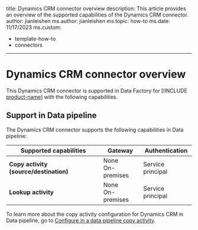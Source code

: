 title: Dynamics CRM connector overview
description: This article provides an overview of the supported capabilities of the Dynamics CRM connector.
author: jianleishen
ms.author: jianleishen
ms.topic: how-to
ms.date: 11/17/2023
ms.custom:
  - template-how-to
  - connectors
---

# Dynamics CRM connector overview

This Dynamics CRM connector is supported in Data Factory for [!INCLUDE [product-name](../includes/product-name.md)] with the following capabilities.

## Support in Data pipeline

The Dynamics CRM connector supports the following capabilities in Data pipeline:

| Supported capabilities | Gateway | Authentication |
| --- | --- | ---|
| **Copy activity (source/destination)** | None <br> On-premises | Service principal |
| **Lookup activity** | None <br> On-premises | Service principal|

To learn more about the copy activity configuration for Dynamics CRM in Data pipeline, go to [Configure in a data pipeline copy activity](connector-dynamics-crm-copy-activity.md).
